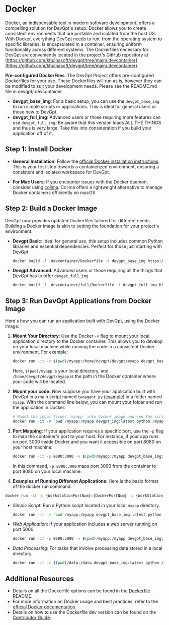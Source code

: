 # Docker

Docker, an indispensable tool in modern software development, offers a compelling solution for DevGpt's setup. Docker allows you to create consistent environments that are portable and isolated from the host OS. With Docker, everything DevGpt needs to run, from the operating system to specific libraries, is encapsulated in a container, ensuring uniform functionality across different systems. The Dockerfiles necessary for DevGpt are conveniently located in the project's GitHub repository at [https://github.com/khulnasoft/devgpt/tree/main/.devcontainer](https://github.com/khulnasoft/devgpt/tree/main/.devcontainer).

**Pre-configured DockerFiles**: The DevGpt Project offers pre-configured Dockerfiles for your use. These Dockerfiles will run as is, however they can be modified to suit your development needs. Please see the README.md file in devgpt/.devcontainer

- **devgpt_base_img**: For a basic setup, you can use the `devgpt_base_img` to run simple scripts or applications. This is ideal for general users or those new to DevGpt.
- **devgpt_full_img**: Advanced users or those requiring more features can use `devgpt_full_img`. Be aware that this version loads ALL THE THINGS and thus is very large. Take this into consideration if you build your application off of it.

## Step 1: Install Docker

- **General Installation**: Follow the [official Docker installation instructions](https://docs.docker.com/get-docker/). This is your first step towards a containerized environment, ensuring a consistent and isolated workspace for DevGpt.

- **For Mac Users**: If you encounter issues with the Docker daemon, consider using [colima](https://smallsharpsoftwaretools.com/tutorials/use-colima-to-run-docker-containers-on-macos/). Colima offers a lightweight alternative to manage Docker containers efficiently on macOS.

## Step 2: Build a Docker Image

DevGpt now provides updated Dockerfiles tailored for different needs. Building a Docker image is akin to setting the foundation for your project's environment:

- **Devgpt Basic**: Ideal for general use, this setup includes common Python libraries and essential dependencies. Perfect for those just starting with DevGpt.

  ```bash
  docker build -f .devcontainer/Dockerfile -t devgpt_base_img https://github.com/khulnasoft/devgpt.git#main
  ```

- **Devgpt Advanced**: Advanced users or those requiring all the things that DevGpt has to offer `devgpt_full_img`

  ```bash
  docker build -f .devcontainer/full/Dockerfile -t devgpt_full_img https://github.com/khulnasoft/devgpt.git#main
  ```

## Step 3: Run DevGpt Applications from Docker Image

Here's how you can run an application built with DevGpt, using the Docker image:

1. **Mount Your Directory**: Use the Docker `-v` flag to mount your local application directory to the Docker container. This allows you to develop on your local machine while running the code in a consistent Docker environment. For example:

   ```bash
   docker run -it -v $(pwd)/myapp:/home/devgpt/devgpt/myapp devgpt_base_img:latest python /home/devgpt/devgpt/myapp/main.py
   ```

   Here, `$(pwd)/myapp` is your local directory, and `/home/devgpt/devgpt/myapp` is the path in the Docker container where your code will be located.

2. **Mount your code:** Now suppose you have your application built with DevGpt in a main script named `twoagent.py` ([example](https://github.com/khulnasoft/devgpt/blob/main/test/twoagent.py)) in a folder named `myapp`. With the command line below, you can mount your folder and run the application in Docker.

   ```python
   # Mount the local folder `myapp` into docker image and run the script named "twoagent.py" in the docker.
   docker run -it -v `pwd`/myapp:/myapp devgpt_img:latest python /myapp/main_twoagent.py
   ```

3. **Port Mapping**: If your application requires a specific port, use the `-p` flag to map the container's port to your host. For instance, if your app runs on port 3000 inside Docker and you want it accessible on port 8080 on your host machine:

   ```bash
   docker run -it -p 8080:3000 -v $(pwd)/myapp:/myapp devgpt_base_img:latest python /myapp
   ```

   In this command, `-p 8080:3000` maps port 3000 from the container to port 8080 on your local machine.

4. **Examples of Running Different Applications**: Here is the basic format of the docker run command.

```bash
docker run -it -p {WorkstationPortNum}:{DockerPortNum} -v {WorkStation_Dir}:{Docker_DIR} {name_of_the_image} {bash/python} {Docker_path_to_script_to_execute}
```

- _Simple Script_: Run a Python script located in your local `myapp` directory.

  ```bash
  docker run -it -v `pwd`/myapp:/myapp devgpt_base_img:latest python /myapp/my_script.py
  ```

- _Web Application_: If your application includes a web server running on port 5000.

  ```bash
  docker run -it -p 8080:5000 -v $(pwd)/myapp:/myapp devgpt_base_img:latest
  ```

- _Data Processing_: For tasks that involve processing data stored in a local directory.

  ```bash
  docker run -it -v $(pwd)/data:/data devgpt_base_img:latest python /myapp/process_data.py
  ```

## Additional Resources

- Details on all the Dockerfile options can be found in the [Dockerfile](https://github.com/khulnasoft/devgpt/.devcontainer/README.md) README.
- For more information on Docker usage and best practices, refer to the [official Docker documentation](https://docs.docker.com).
- Details on how to use the Dockerfile dev version can be found on the [Contributor Guide](/docs/contributor-guide/docker).
